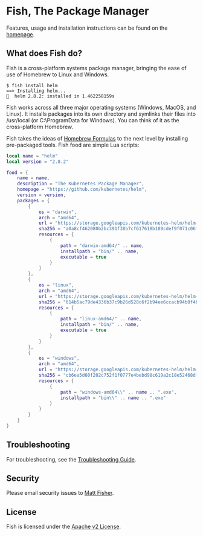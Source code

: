 # Fish, The Package Manager

Features, usage and installation instructions can be found on the [homepage](https://gofi.sh).

## What does Fish do?

Fish is a cross-platform systems package manager, bringing the ease of use of Homebrew to
Linux and Windows.

```
$ fish install helm
==> Installing helm...
🐠  helm 2.8.2: installed in 1.462258159s
```

Fish works across all three major operating systems (Windows, MacOS, and Linux). It installs
packages into its own directory and symlinks their files into /usr/local (or C:\ProgramData for Windows).
You can think of it as the cross-platform Homebrew.

Fish takes the ideas of [Homebrew Formulas][formula] to the next level by installing pre-packaged
tools. Fish food are simple Lua scripts:

```lua
local name = "helm"
local version = "2.8.2"

food = {
    name = name,
    description = "The Kubernetes Package Manager",
    homepage = "https://github.com/kubernetes/helm",
    version = version,
    packages = {
        {
            os = "darwin",
            arch = "amd64",
            url = "https://storage.googleapis.com/kubernetes-helm/helm-v" .. version .. "-darwin-amd64.tar.gz",
            sha256 = "a0a8cf462080b2bc391f38b7cf617618b189cdef9f071c06fa0068c2418cc413",
            resources = {
                {
                    path = "darwin-amd64/" .. name,
                    installpath = "bin/" .. name,
                    executable = true
                }
            }
        },
        {
            os = "linux",
            arch = "amd64",
            url = "https://storage.googleapis.com/kubernetes-helm/helm-v" .. version .. "-linux-amd64.tar.gz",
            sha256 = "614b5ac79de4336b37c9b26d528c6f2b94ee6ccacb94b0f4b8d9583a8dd122d3",
            resources = {
                {
                    path = "linux-amd64/" .. name,
                    installpath = "bin/" .. name,
                    executable = true
                }
            }
        },
        {
            os = "windows",
            arch = "amd64",
            url = "https://storage.googleapis.com/kubernetes-helm/helm-v" .. version .. "-windows-amd64.tar.gz",
            sha256 = "cb6ea5d60f202c752f1f0777e4bebd98c619a2c18e52468df7a302e783216f23",
            resources = {
                {
                    path = "windows-amd64\\" .. name .. ".exe",
                    installpath = "bin\\" .. name .. ".exe"
                }
            }
        }
    }
}
```

## Troubleshooting

For troubleshooting, see the [Troubleshooting Guide](https://gofi.sh#troubleshooting).

## Security

Please email security issues to [Matt Fisher](mailto:matt.fisher+security-issues@fishworks.io).

## License

Fish is licensed under the [Apache v2 License](LICENSE).

[formula]: https://docs.brew.sh/Formula-Cookbook#homebrew-terminology
